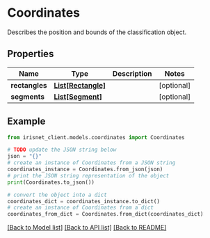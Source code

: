 # Coordinates

Describes the position and bounds of the classification object.

## Properties

Name | Type | Description | Notes
------------ | ------------- | ------------- | -------------
**rectangles** | [**List[Rectangle]**](Rectangle.md) |  | [optional] 
**segments** | [**List[Segment]**](Segment.md) |  | [optional] 

## Example

```python
from irisnet_client.models.coordinates import Coordinates

# TODO update the JSON string below
json = "{}"
# create an instance of Coordinates from a JSON string
coordinates_instance = Coordinates.from_json(json)
# print the JSON string representation of the object
print(Coordinates.to_json())

# convert the object into a dict
coordinates_dict = coordinates_instance.to_dict()
# create an instance of Coordinates from a dict
coordinates_from_dict = Coordinates.from_dict(coordinates_dict)
```
[[Back to Model list]](../README.md#documentation-for-models) [[Back to API list]](../README.md#documentation-for-api-endpoints) [[Back to README]](../README.md)


